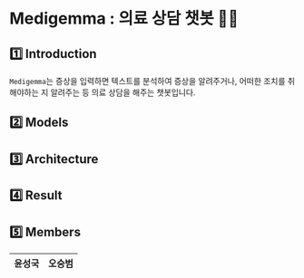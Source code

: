 # Medigemma : 의료 상담 챗봇 👩‍⚕️

## 1️⃣ Introduction
`Medigemma`는 증상을 입력하면 텍스트를 분석하여 증상을 알려주거나, 어떠한 조치를 취해야하는 지 알려주는 등 의료 상담을 해주는 챗봇입니다.<br/>

## 2️⃣ Models

## 3️⃣ Architecture

## 4️⃣ Result

## 5️⃣ Members
| 윤성국 | 오승범 | 
| :-: | :-: |
